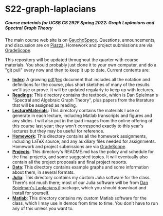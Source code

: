# S22-graph-laplacians

##### Course materials for UCSB CS 292F Spring 2022: Graph Laplacians and Spectral Graph Theory

The main course web site is on [GauchoSpace](https://gauchospace.ucsb.edu/courses/course/view.php?id=15384). Questions, announcements, and discussion are on [Piazza](piazza.com/ucsb/spring2022/cs292/home). Homework and project submissions are via [GradeScope](https://www.gradescope.com/courses/382190).

This repository will be updated throughout the quarter with course materials. You should probably just clone it to your own computer, and do a "git pull" every now and then to keep it up to date. Current contents are:

- [**Index**](Index/): A growing [pdf](Index/index.pdf)/[tex](Index/index.tex) document that includes all the notation and definitions for the course, plus short sketches of many of the results we'll use or prove. It will be updated regularly to keep up with lectures.
- [**Readings**](Readings/): This directory contains the textbook, which is Dan Spielman's "Spectral and Algebraic Graph Theory", plus papers from the literature that will be assigned as reading.
- [**LectureMaterials**](LectureMaterials/): This directory contains the materials I use or generate in each lecture, including Matlab transcripts and figures and any slides. I will also put in the ipad images from the online offering of this course last year; they won't correspond exactly to this year's lectures but they may be useful for reference.
- [**Homework**](Homework/): This directory contains all the homework assignments, including LaTeX source, and any auxiliary files needed for assignments. Homework and project submissions are via [GradeScope](https://www.gradescope.com/courses/382190).
- [**Projects**](Projects/): This directory's README.md has the policy and schedule for the final projects, and some suggested topics. It will eventually also contain all the project proposals and final project reports.
- [**Data**](Data/): This directory contains example graphs and some information about them, in several formats.
- [**Julia**](Julia/): This directory contains my custom Julia software for the class. There's not much there; most of our Julia software will be from [Dan Spielman's Laplacians.jl](https://github.com/danspielman/Laplacians.jl) package, which you should download and install for yourself.
- [**Matlab**](Matlab/): This directory contains my custom Matlab software for the class, which I may use in demos from time to time. You don't have to run any of this unless you want to.

